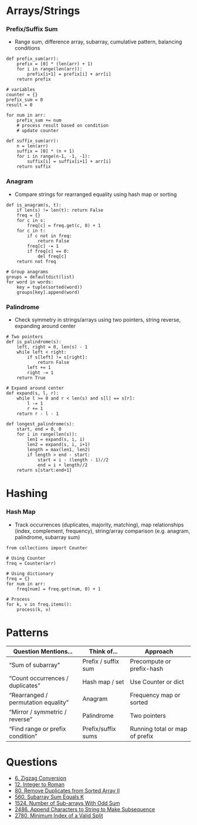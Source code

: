 # Arrays/Strings

### Prefix/Suffix Sum

- Range sum, difference array, subarray, cumulative pattern, balancing conditions

```
def prefix_sum(arr):
    prefix = [0] * (len(arr) + 1)
    for i in range(len(arr)):
        prefix[i+1] = prefix[i] + arr[i]
    return prefix
```

```
# variables
counter = {}
prefix_sum = 0
result = 0

for num in arr:
    prefix_sum += num
    # process result based on condition
    # update counter

```

```
def suffix_sum(arr):
    n = len(arr)
    suffix = [0] * (n + 1)
    for i in range(n-1, -1, -1):
        suffix[i] = suffix[i+1] + arr[i]
    return suffix
```

### Anagram

- Compare strings for rearranged equality using hash map or sorting

```
def is_anagram(s, t):
    if len(s) != len(t): return False
    freq = {}
    for c in s:
        freq[c] = freq.get(c, 0) + 1
    for c in t:
        if c not in freq:
			return False
        freq[c] -= 1
        if freq[c] == 0:
            del freq[c]
    return not freq
```

```
# Group anagrams
groups = defaultdict(list)
for word in words:
    key = tuple(sorted(word))
    groups[key].append(word)
```

### Palindrome

- Check symmetry in strings/arrays using two pointers, string reverse, expanding around center

```
# Two pointers
def is_palindrome(s):
    left, right = 0, len(s) - 1
    while left < right:
        if s[left] != s[right]:
            return False
        left += 1
        right -= 1
    return True
```

```
# Expand around center
def expand(s, l, r):
    while l >= 0 and r < len(s) and s[l] == s[r]:
        l -= 1
        r += 1
    return r - l - 1

def longest_palindrome(s):
    start, end = 0, 0
    for i in range(len(s)):
        len1 = expand(s, i, i)
        len2 = expand(s, i, i+1)
        length = max(len1, len2)
        if length > end - start:
            start = i - (length - 1)//2
            end = i + length//2
    return s[start:end+1]
```

# Hashing

### Hash Map

- Track occurrences (duplicates, majority, matching), map relationships (index, complement, frequency), string/array comparison (e.g. anagram, palindrome, subarray sum)

```
from collections import Counter

# Using Counter
freq = Counter(arr)

# Using dictionary
freq = {}
for num in arr:
	freq[num] = freq.get(num, 0) + 1

# Process
for k, v in freq.items():
    process(k, v)
```

# Patterns
| **Question Mentions...**            | **Think of...**     | **Approach**                   |
| ----------------------------------- | ------------------- | ------------------------------ |
| “Sum of subarray”                   | Prefix / suffix sum | Precompute or prefix-hash      |
| “Count occurrences / duplicates”    | Hash map / set      | Use Counter or dict            |
| “Rearranged / permutation equality” | Anagram             | Frequency map or sorted        |
| “Mirror / symmetric / reverse”      | Palindrome          | Two pointers                   |
| “Find range or prefix condition”    | Prefix/suffix sums  | Running total or map of prefix |

# Questions

- [6. Zigzag Conversion](https://leetcode.com/problems/zigzag-conversion/)
- [12. Integer to Roman](https://leetcode.com/problems/integer-to-roman/)
- [80. Remove Duplicates from Sorted Array II](https://leetcode.com/problems/remove-duplicates-from-sorted-array-ii/)
- [560. Subarray Sum Equals K](https://leetcode.com/problems/subarray-sum-equals-k/)
- [1524. Number of Sub-arrays With Odd Sum](https://leetcode.com/problems/number-of-sub-arrays-with-odd-sum/)
- [2486. Append Characters to String to Make Subsequence](https://leetcode.com/problems/append-characters-to-string-to-make-subsequence/)
- [2780. Minimum Index of a Valid Split](https://leetcode.com/problems/minimum-index-of-a-valid-split/)
